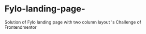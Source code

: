 # Fylo-landing-page-
Solution of Fylo landing page with two column layout 's Challenge of Frontendmentor
